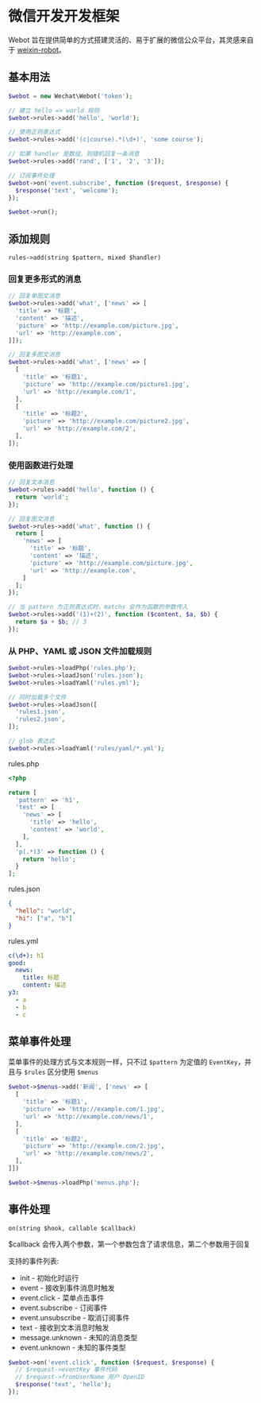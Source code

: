 微信开发开发框架
=============
Webot 旨在提供简单的方式搭建灵活的、易于扩展的微信公众平台，其灵感来自于 [weixin-robot](https://github.com/node-webot/weixin-robot)。

基本用法
-------
```php
$webot = new Wechat\Webot('token');

// 建立 hello => world 规则
$webot->rules->add('hello', 'world');

// 使用正则表达式
$webot->rules->add('(c|course).*(\d+)', 'some course');

// 如果 handler 是数组，则随机回复一条消息
$webot->rules->add('rand', ['1', '2', '3']);

// 订阅事件处理
$webot->on('event.subscribe', function ($request, $response) {
  $response('text', 'welcome');
});

$webot->run();
```

添加规则
-------
`rules->add(string $pattern, mixed $handler)`

### 回复更多形式的消息
```php
// 回复单图文消息
$webot->rules->add('what', ['news' => [
  'title' => '标题',
  'content' => '描述',
  'picture' => 'http://example.com/picture.jpg',
  'url' => 'http://example.com',
]]);

// 回复多图文消息
$webot->rules->add('what', ['news' => [
  [
    'title' => '标题1',
    'picture' => 'http://example.com/picture1.jpg',
    'url' => 'http://example.com/1',
  ],
  [
    'title' => '标题2',
    'picture' => 'http://example.com/picture2.jpg',
    'url' => 'http://example.com/2',
  ],
]);
```

### 使用函数进行处理
```php
// 回复文本消息
$webot->rules->add('hello', function () {
  return 'world';
});

// 回复图文消息
$webot->rules->add('what', function () {
  return [
    'news' => [
      'title' => '标题',
      'content' => '描述',
      'picture' => 'http://example.com/picture.jpg',
      'url' => 'http://example.com',
    ]
  ];
});

// 当 pattern 为正则表达式时，matchs 会作为函数的参数传入
$webot->rules->add('(1)+(2)', function ($content, $a, $b) {
  return $a + $b; // 3
});
```

### 从 PHP、YAML 或 JSON 文件加载规则
```php
$webot->rules->loadPhp('rules.php');
$webot->rules->loadJson('rules.json');
$webot->rules->loadYaml('rules.yml');

// 同时加载多个文件
$webot->rules->loadJson([
  'rules1.json',
  'rules2.json',
]);

// glob 表达式
$webot->rules->loadYaml('rules/yaml/*.yml');
```

rules.php
```php
<?php

return [
  'pattern' => 'h1',
  'test' => [
    'news' => [
      'title' => 'hello',
      'content' => 'world',
    ],
  ],
  'p(.*)3' => function () {
    return 'hello';
  }
];
```

rules.json
```json
{
  "hello": "world",
  "hi": ["a", "b"]
}
```

rules.yml
```yaml
c(\d+): h1
good:
  news:
    title: 标题
    content: 描述
y3:
  - a
  - b
  - c
```

菜单事件处理
----------
菜单事件的处理方式与文本规则一样，只不过 `$pattern` 为定值的 `EventKey`，并且与 `$rules` 区分使用 `$menus`
```php
$webot->$menus->add('新闻', ['news' => [
  [
    'title' => '标题1',
    'picture' => 'http://example.com/1.jpg',
    'url' => 'http://example.com/news/1',
  ],
  [
    'title' => '标题2',
    'picture' => 'http://example.com/2.jpg',
    'url' => 'http://example.com/news/2',
  ],
]])

$webot->$menus->loadPhp('menus.php');
```

事件处理
------
`on(string $hook, callable $callback)`

$callback 会传入两个参数，第一个参数包含了请求信息，第二个参数用于回复

支持的事件列表:
- init - 初始化时运行
- event - 接收到事件消息时触发
- event.click - 菜单点击事件
- event.subscribe - 订阅事件
- event.unsubscribe - 取消订阅事件
- text - 接收到文本消息时触发
- message.unknown - 未知的消息类型
- event.unknown - 未知的事件类型

```php
$webot->on('event.click', function ($request, $response) {
  // $request->eventKey 事件代码
  // $request->fromUserName 用户 OpenID
  $response('text', 'hello');
});
```
